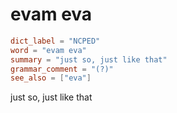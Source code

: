 # evam eva

``` toml
dict_label = "NCPED"
word = "evam eva"
summary = "just so, just like that"
grammar_comment = "(?)"
see_also = ["eva"]
```

just so, just like that

